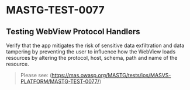 #  MASTG-TEST-0077

## Testing WebView Protocol Handlers

Verify that the app mitigates the risk of sensitive data exfiltration and data tampering by preventing the user to influence how the WebView loads resources by altering the protocol, host, schema, path and name of the resource.

> Please see: (https://mas.owasp.org/MASTG/tests/ios/MASVS-PLATFORM/MASTG-TEST-0077/)